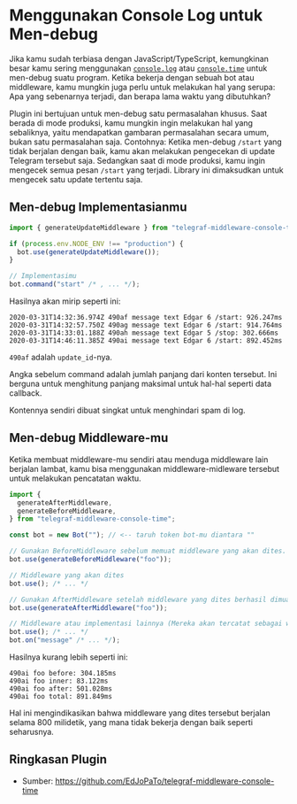 # Menggunakan Console Log untuk Men-debug

Jika kamu sudah terbiasa dengan JavaScript/TypeScript, kemungkinan besar kamu sering menggunakan [`console.log`](https://developer.mozilla.org/en-US/docs/Web/API/Console/log) atau [`console.time`](https://developer.mozilla.org/en-US/docs/Web/API/Console/time) untuk men-debug suatu program.
Ketika bekerja dengan sebuah bot atau middleware, kamu mungkin juga perlu untuk melakukan hal yang serupa: Apa yang sebenarnya terjadi, dan berapa lama waktu yang dibutuhkan?

Plugin ini bertujuan untuk men-debug satu permasalahan khusus.
Saat berada di mode produksi, kamu mungkin ingin melakukan hal yang sebaliknya, yaitu mendapatkan gambaran permasalahan secara umum, bukan satu permasalahan saja.
Contohnya: Ketika men-debug `/start` yang tidak berjalan dengan baik, kamu akan melakukan pengecekan di update Telegram tersebut saja.
Sedangkan saat di mode produksi, kamu ingin mengecek semua pesan `/start` yang terjadi.
Library ini dimaksudkan untuk mengecek satu update tertentu saja.

## Men-debug Implementasianmu

```ts
import { generateUpdateMiddleware } from "telegraf-middleware-console-time";

if (process.env.NODE_ENV !== "production") {
  bot.use(generateUpdateMiddleware());
}

// Implementasimu
bot.command("start" /* , ... */);
```

Hasilnya akan mirip seperti ini:

```plaintext
2020-03-31T14:32:36.974Z 490af message text Edgar 6 /start: 926.247ms
2020-03-31T14:32:57.750Z 490ag message text Edgar 6 /start: 914.764ms
2020-03-31T14:33:01.188Z 490ah message text Edgar 5 /stop: 302.666ms
2020-03-31T14:46:11.385Z 490ai message text Edgar 6 /start: 892.452ms
```

`490af` adalah `update_id`-nya.

Angka sebelum command adalah jumlah panjang dari konten tersebut.
Ini berguna untuk menghitung panjang maksimal untuk hal-hal seperti data callback.

Kontennya sendiri dibuat singkat untuk menghindari spam di log.

## Men-debug Middleware-mu

Ketika membuat middleware-mu sendiri atau menduga middleware lain berjalan lambat, kamu bisa menggunakan middleware-midleware tersebut untuk melakukan pencatatan waktu.

```ts
import {
  generateAfterMiddleware,
  generateBeforeMiddleware,
} from "telegraf-middleware-console-time";

const bot = new Bot(""); // <-- taruh token bot-mu diantara ""

// Gunakan BeforeMiddleware sebelum memuat middleware yang akan dites.
bot.use(generateBeforeMiddleware("foo"));

// Middleware yang akan dites
bot.use(); /* ... */

// Gunakan AfterMiddleware setelah middleware yang dites berhasil dimuat (dengan label yang sama).
bot.use(generateAfterMiddleware("foo"));

// Middleware atau implementasi lainnya (Mereka akan tercatat sebagai waktu "inner" ketika digunakan).
bot.use(); /* ... */
bot.on("message" /* ... */);
```

Hasilnya kurang lebih seperti ini:

```plaintext
490ai foo before: 304.185ms
490ai foo inner: 83.122ms
490ai foo after: 501.028ms
490ai foo total: 891.849ms
```

Hal ini mengindikasikan bahwa middleware yang dites tersebut berjalan selama 800 milidetik, yang mana tidak bekerja dengan baik seperti seharusnya.

## Ringkasan Plugin

- Sumber: <https://github.com/EdJoPaTo/telegraf-middleware-console-time>
